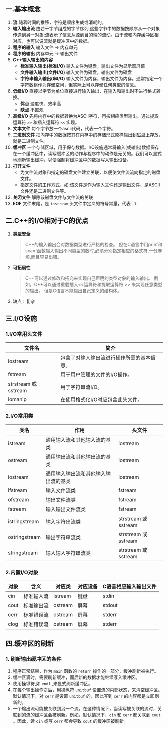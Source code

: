 ## 一.基本概念
1.	**流** 随着时间的推移，字符是顺序生成或消耗的。
2.	**输入输出流** 由若干字节组成的字节序列,这些字节中的数据按顺序从一个对象传送到另一对象;流表示了信息从源到目的端的流动。由于流和内存缓冲区相对应，也可以说流就是缓冲区中的数据。
3.	**程序的输入**  输入文件 -> 内存单元
4.	**程序的输出**  内存单元 -> 输出文件
5.	**C++输入输出的内容** 
	+	**标准输入输出(标准I/O)** 输入文件为键盘，输出文件为显示器屏幕
	+	**文件输入输出(文件I/O)** 输入文件为磁盘，输出文件为磁盘
	+	**字符串输入输出(串I/O)** 输入文件为内存，输出文件为内存。通常指定一个字符数组作为存储空间，但实际上可以存储任何类型的信息。
6.	**低级I/O** 直接以字节为单位直接进行输入输出，在输入和输出时不进行格式转换。
	+	**优点** 速度快、效率高
	+	**缺点** 不直观
7.	**高级I/O** 先将内存中的数据转换为ASCII字符，再按相应类型输出。通过提取运算符 `>>` 和插入运算符 `<<` 实现。
8.	**文本文件** 每个字节放一个ascii代码，代表一个字符。
9.	**二进制文件** 把内存中的数据按其在内存中的存储形式原样输出到磁盘上存放，就是二进制文件。
10.	**缓冲区** 一个存储区域，用于保存数据。I/O设施通常将输入(或输出)数据保存在一个缓冲区中，读写缓冲区的动作与程序中的动作是无关的。我们可以显式地刷新输出缓冲，以便强制将缓冲区中的数据写入输出设备。
11.	**打开文件**
    +	为文件流对象和指定的磁盘文件建立关联，以便使文件流流向指定的磁盘文件。
    +	指定文件的工作方式，如:该文件是作为输入文件还是输出文件，是ASCII文件还是二进制文件等。
12. **关闭文件** 解除该磁盘文件与文件流的关联
13. **EOF** 文件末尾，是 `iostream` 头文件中定义的符号常量，代表 `-1`.
## 二.C++的I/O相对于C的优点
1.	**类型安全**
	
	>C++的输入输出会对数据类型进行严格的检查。
	>但在C语言中用prinf和scanf函数输入输出不同类型的数时,必须分别指定相应的格式符,十分麻烦,而且容易出错。

2.	**可拓展性**
	>C++可以通过修改和拓充来实现自己声明的类型对象的输入输出。
	>例如，C++可以通过重载插入<<运算符和提取运算符 \>\> 来实现任意类型的输出。
	>但是C语言不能输出自己定义的结构体。

3.	缺点：复杂

## 三.I/O设施
### 1.I/O常用头文件
|  文件名 | 简介 |
| ---- | ---- |
|  iostream  |包含了对输人输出流进行操作所需的基本信息。|
|  fstream  |用于用户管理的文件的I/O操作。|
|  strstream 或 sstream  |用于字符串流I/O。|
|  iomanip  |在使用格式化I/O时应包含此头文件。|
### 2.I/O常用类
|  类名 | 作用 | 头文件 |
| ---- | ---- | ---- |
|  istream  |通用输入流和其他输入流的基类|iostream|
|  ostream  |通用输出流和其他输出流的基类|iostream|
|  iostream  |通用输入输出流和其他输入输出流的基类|iostream|
|  ifstream  |输入文件流类|fstream|
|  ofstream  |输出文件流类|fstream|
|  fstream  |输入输出文件流类|fstream|
|  istringstream  |输入字符串流类|strstream 或 sstream|
|  ostringstream  |输出字符串流类|strstream 或 sstream|
|  stringstream  |输入输入字符串流类|strstream 或 sstream|

### 2.内置I/O对象

|  对象 | 含义 | 对应类 | 对应设备 | C语言相应输入输出文件 |
| ---- | ---- | ---- | ---- | ---- |
|  cin  |标准输入流|istream|键盘|stdin|
|  cout  |标准输出流|ostream|屏幕|stdout|
|  cerr  |标准错误流|ostream|屏幕|stderr|
|  clog  |标准错误流|ostream|屏幕|stderr|

## 四.缓冲区的刷新
### 1. 刷新输出缓冲区的条件
1.	程序正常结束，作为 `main` 函数的 `return` 操作的一部分，缓冲刷新被执行。
2.	缓冲区满时，需要刷新缓冲，而后新的数据才能继续写入缓冲区。
3.	使用操纵符,如 `endl` ,来显式刷新缓冲区。
4.	在每个输出操作之后，用操纵符 `unitbuf` 设置流的内部状态，来清空缓冲区。默认情况下，对 `cerr` 是设置 `unitbuf` 的，因此写到 `cerr` 的内容都是立即刷新的。
5.	一个输出流可能被关联到另一个流。在这种情况下，当读写被关联的流时，关联到的流的缓冲区会被刷新。例如，默认情况下，`cin` 和 `cerr` 都关联到 `cout` 。因此，读 `cin` 或写 `cerr` 都会导致 `cout` 的缓冲区被刷新。